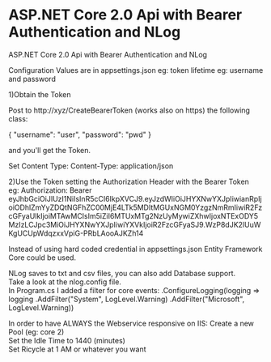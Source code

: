 # ASP.NET Core 2.0 Api with Bearer Authentication and NLog
ASP.NET Core 2.0 Api with Bearer Authentication and NLog

Configuration Values are in appsettings.json
eg: token lifetime
eg: username and password


1)Obtain the Token

Post to http://xyz/CreateBearerToken (works also on https)
the following class:

{
	"username": "user",
	"password": "pwd"
}

and you'll get the Token.

Set Content Type: Content-Type: application/json

2)Use the Token setting the Authorization Header with the Bearer Token
<br>eg: Authorization: Bearer eyJhbGciOiJIUzI1NiIsInR5cCI6IkpXVCJ9.eyJzdWIiOiJHYXNwYXJpIiwianRpIjoiODhlZmYyZDQtNGFhZC00MjE4LTk5MDItMGUxNGM0YzgzNmRmIiwiR2FzcGFyaUlkIjoiMTAwMCIsIm5iZiI6MTUxMTg2NzUyMywiZXhwIjoxNTExODY5MzIzLCJpc3MiOiJHYXNwYXJpIiwiYXVkIjoiR2FzcGFyaSJ9.WzP8dJK2lUuWKgUCUpWdqzxxVpiG-PRbLAooAJKZh14


Instead of using hard coded credential in appsettings.json
Entity Framework Core could be used.

NLog saves to txt and csv files, you can also add Database support.
<br>Take a look at the nlog.config file.
<br>In Program.cs I added a filter for core events:
    .ConfigureLogging(logging =>
	    logging
		.AddFilter("System", LogLevel.Warning)
		.AddFilter("Microsoft", LogLevel.Warning))

						
In order to have ALWAYS the Webservice responsive on IIS:
Create a new Pool (eg: core 2)
<br>Set the Idle Time to 1440 (minutes)
<br>Set Ricycle at 1 AM or whatever you want


